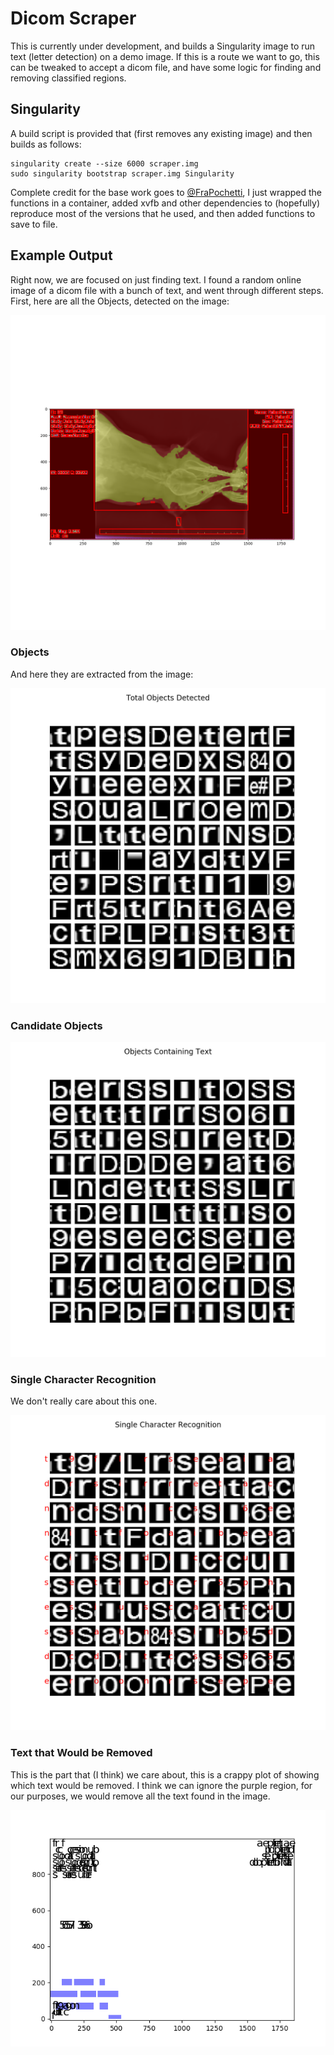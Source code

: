 # Dicom Scraper

This is currently under development, and builds a Singularity image to run text (letter detection) on a demo image. If this is a route we want to go, this can be tweaked to accept a dicom file, and have some logic for finding and removing classified regions.


## Singularity
A build script is provided that (first removes any existing image) and then builds as follows:

```
singularity create --size 6000 scraper.img
sudo singularity bootstrap scraper.img Singularity
```

Complete credit for the base work goes to [@FraPochetti](http://francescopochetti.com/portfoliodata-science-machine-learning/), I just wrapped the functions in a container, added xvfb and other dependencies to (hopefully) reproduce most of the versions that he used, and then added functions to save to file.


## Example Output
Right now, we are focused on just finding text. I found a random online image of a dicom file with a bunch of text, and went through different steps. First, here are all the Objects, detected on the image:

![lao-detect.png](img/lao-detect.png)


### Objects
And here they are extracted from the image:

![lao-detect-check.png](img/lao-detect-check.png)


### Candidate Objects

![lao-detect-candidates.png](img/lao-detect-candidates.png)


### Single Character Recognition

We don't really care about this one.

![lao-detect-letters.png](img/lao-detect-letters.png)


### Text that Would be Removed
This is the part that (I think) we care about, this is a crappy plot of showing which text would be removed. I think we can ignore the purple region, for our purposes, we would remove all the text found in the image.

![lao-text.png](img/lao-text.png)


